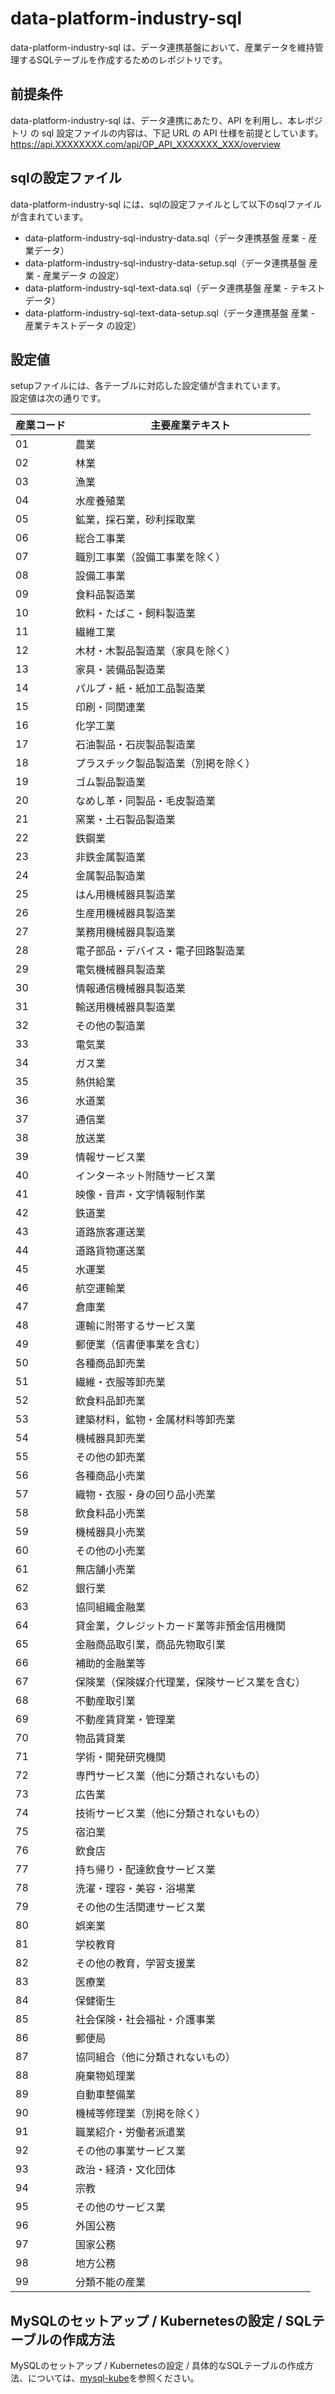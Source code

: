 # data-platform-industry-sql  
data-platform-industry-sql は、データ連携基盤において、産業データを維持管理するSQLテーブルを作成するためのレポジトリです。
  
## 前提条件  
data-platform-industry-sql は、データ連携にあたり、API を利用し、本レポジトリ の sql 設定ファイルの内容は、下記 URL の API 仕様を前提としています。
https://api.XXXXXXXX.com/api/OP_API_XXXXXXX_XXX/overview  

## sqlの設定ファイル
data-platform-industry-sql には、sqlの設定ファイルとして以下のsqlファイルが含まれています。  

* data-platform-industry-sql-industry-data.sql（データ連携基盤 産業 - 産業データ）
* data-platform-industry-sql-industry-data-setup.sql（データ連携基盤 産業 - 産業データ の設定）
* data-platform-industry-sql-text-data.sql（データ連携基盤 産業 - テキストデータ）
* data-platform-industry-sql-text-data-setup.sql（データ連携基盤 産業 - 産業テキストデータ の設定）

## 設定値
setupファイルには、各テーブルに対応した設定値が含まれています。  
設定値は次の通りです。  

| 産業コード | 主要産業テキスト                                | 
| ---------- | ---------------------------------------------- | 
| 01         | 農業                                           | 
| 02         | 林業                                           | 
| 03         | 漁業                                           | 
| 04         | 水産養殖業                                     | 
| 05         | 鉱業，採石業，砂利採取業                       | 
| 06         | 総合工事業                                     | 
| 07         | 職別工事業（設備工事業を除く）                 | 
| 08         | 設備工事業                                     | 
| 09         | 食料品製造業                                   | 
| 10         | 飲料・たばこ・飼料製造業                       | 
| 11         | 繊維工業                                       | 
| 12         | 木材・木製品製造業（家具を除く）               | 
| 13         | 家具・装備品製造業                             | 
| 14         | パルプ・紙・紙加工品製造業                     | 
| 15         | 印刷・同関連業                                 | 
| 16         | 化学工業                                       | 
| 17         | 石油製品・石炭製品製造業                       | 
| 18         | プラスチック製品製造業（別掲を除く）           | 
| 19         | ゴム製品製造業                                 | 
| 20         | なめし革・同製品・毛皮製造業                   | 
| 21         | 窯業・土石製品製造業                           | 
| 22         | 鉄鋼業                                         | 
| 23         | 非鉄金属製造業                                 | 
| 24         | 金属製品製造業                                 | 
| 25         | はん用機械器具製造業                           | 
| 26         | 生産用機械器具製造業                           | 
| 27         | 業務用機械器具製造業                           | 
| 28         | 電子部品・デバイス・電子回路製造業             | 
| 29         | 電気機械器具製造業                             | 
| 30         | 情報通信機械器具製造業                         | 
| 31         | 輸送用機械器具製造業                           | 
| 32         | その他の製造業                                 | 
| 33         | 電気業                                         | 
| 34         | ガス業                                         | 
| 35         | 熱供給業                                       | 
| 36         | 水道業                                         | 
| 37         | 通信業                                         | 
| 38         | 放送業                                         | 
| 39         | 情報サービス業                                 | 
| 40         | インターネット附随サービス業                   | 
| 41         | 映像・音声・文字情報制作業                     | 
| 42         | 鉄道業                                         | 
| 43         | 道路旅客運送業                                 | 
| 44         | 道路貨物運送業                                 | 
| 45         | 水運業                                         | 
| 46         | 航空運輸業                                     | 
| 47         | 倉庫業                                          | 
| 48         | 運輸に附帯するサービス業                       | 
| 49         | 郵便業（信書便事業を含む）                     | 
| 50         | 各種商品卸売業                                 | 
| 51         | 繊維・衣服等卸売業                             | 
| 52         | 飲食料品卸売業                                 | 
| 53         | 建築材料，鉱物・金属材料等卸売業               | 
| 54         | 機械器具卸売業                                 | 
| 55         | その他の卸売業                                 | 
| 56         | 各種商品小売業                                 | 
| 57         | 織物・衣服・身の回り品小売業                    | 
| 58         | 飲食料品小売業                                 | 
| 59         | 機械器具小売業                                  | 
| 60         | その他の小売業                                 | 
| 61         | 無店舗小売業                                   | 
| 62         | 銀行業                                         | 
| 63         | 協同組織金融業                                 | 
| 64         | 貸金業，クレジットカード業等非預金信用機関     | 
| 65         | 金融商品取引業，商品先物取引業                 | 
| 66         | 補助的金融業等                                 | 
| 67         | 保険業（保険媒介代理業，保険サービス業を含む） | 
| 68         | 不動産取引業                                   | 
| 69         | 不動産賃貸業・管理業                           | 
| 70         | 物品賃貸業                                     | 
| 71         | 学術・開発研究機関                             | 
| 72         | 専門サービス業（他に分類されないもの）         | 
| 73         | 広告業                                         | 
| 74         | 技術サービス業（他に分類されないもの）         | 
| 75         | 宿泊業                                         | 
| 76         | 飲食店                                         | 
| 77         | 持ち帰り・配達飲食サービス業                   | 
| 78         | 洗濯・理容・美容・浴場業                       | 
| 79         | その他の生活関連サービス業                     | 
| 80         | 娯楽業                                         | 
| 81         | 学校教育                                       | 
| 82         | その他の教育，学習支援業                       | 
| 83         | 医療業                                         | 
| 84         | 保健衛生                                       | 
| 85         | 社会保険・社会福祉・介護事業                   | 
| 86         | 郵便局                                         | 
| 87         | 協同組合（他に分類されないもの）               | 
| 88         | 廃棄物処理業                                   | 
| 89         | 自動車整備業                                   | 
| 90         | 機械等修理業（別掲を除く）                     | 
| 91         | 職業紹介・労働者派遣業                         | 
| 92         | その他の事業サービス業                         | 
| 93         | 政治・経済・文化団体                           | 
| 94         | 宗教                                           | 
| 95         | その他のサービス業                             | 
| 96         | 外国公務                                       | 
| 97         | 国家公務                                       | 
| 98         | 地方公務                                       | 
| 99         | 分類不能の産業                                 | 

## MySQLのセットアップ / Kubernetesの設定 / SQLテーブルの作成方法
MySQLのセットアップ / Kubernetesの設定 / 具体的なSQLテーブルの作成方法、については、[mysql-kube](https://github.com/latonaio/mysql-kube)を参照ください。